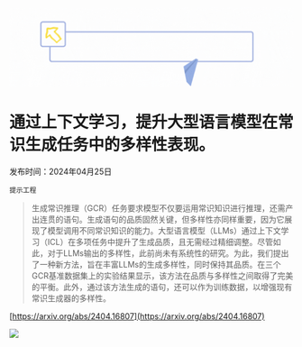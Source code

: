 ![](https://raw.githubusercontent.com/HuggingAGI/HuggingArxiv/main/imgs/follow.gif)
# 通过上下文学习，提升大型语言模型在常识生成任务中的多样性表现。
发布时间：2024年04月25日

`提示工程`
> 生成常识推理（GCR）任务要求模型不仅要运用常识知识进行推理，还需产出连贯的语句。生成语句的品质固然关键，但多样性亦同样重要，因为它展现了模型调用不同常识知识的能力。大型语言模型（LLMs）通过上下文学习（ICL）在多项任务中提升了生成品质，且无需经过精细调整。尽管如此，对于LLMs输出的多样性，此前尚未有系统性的研究。为此，我们提出了一种新方法，旨在丰富LLMs的生成多样性，同时保持其品质。在三个GCR基准数据集上的实验结果显示，该方法在品质与多样性之间取得了完美的平衡。此外，通过该方法生成的语句，还可以作为训练数据，以增强现有常识生成器的多样性。



[https://arxiv.org/abs/2404.16807](https://arxiv.org/abs/2404.16807)

![](https://raw.githubusercontent.com/HuggingAGI/HuggingArxiv/main/imgs/qrcode.gif)